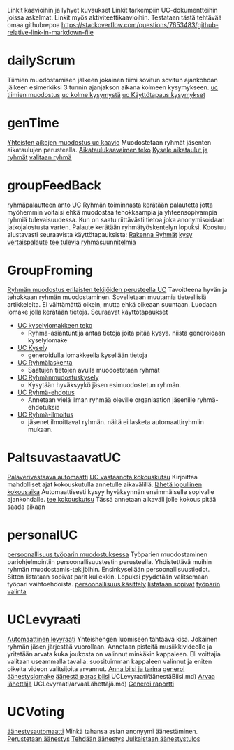 Linkit kaavioihin ja lyhyet kuvaukset
Linkit tarkempiin UC-dokumentteihin joissa askelmat. Linkit myös aktiviteettikaavioihin.
Testataan tästä tehtävää omaa githubrepoa
https://stackoverflow.com/questions/7653483/github-relative-link-in-markdown-file

# dailyScrum
<!-- a normal html comment [Daily scrum virtuaalisuus](./dailyScrum.uxf) -->
Tiimien muodostamisen jälkeen jokainen tiimi sovitun sovitun ajankohdan jälkeen esimerkiksi 3 tunnin ajanjakson aikana kolmeen kysymykseen.
[uc tiimien muodostus](./../UCKuvaukset/dailyscrum/MuodostetaanTiimit.md)
[uc kolme kysymystä](./../UCKuvaukset/dailyscrum/kolmeKysymysta.md)
[uc Käyttötapaus kysymykset](./../UCKuvaukset/dailyscrum/KäyttötapausOngelmat.md)

# genTime
[Yhteisten aikojen muodostus uc kaavio](./genTime.uxf)
Muodostetaan ryhmät jäsenten aikataulujen perusteella. 
[Aikataulukaavaimen teko](./../UCKuvaukset/genTime/teeAikatauluKaavain.md)
[Kysele aikataulut ja ryhmät](./../UCKuvaukset/genTime/kyselläänAikataulutRyhmät.md)
[valitaan ryhmä](./../UCKuvaukset/genTime/ValitaanRyhmä.md)

# groupFeedBack
[ryhmäpalautteen anto UC](./groupFeedback.uxf)
[](./../UCKuvaukset/groupFeedBack.md)
Ryhmän toiminnasta kerätään palautetta jotta myöhemmin voitaisi ehkä muodostaa tehokkaampia ja yhteensopivampia ryhmiä tulevaisuudessa. Kun on saatu riittävästi tietoa joka anonymisoidaan jatkojalostusta varten. Palaute kerätään ryhmätyöskentelyn lopuksi. Koostuu alustavasti seuraavista käyttötapauksista: 
[Rakenna Ryhmät](./../UCKuvaukset/groupFeedBack/RakennaRyhmät.md)
[kysy vertaispalaute](./../UCKuvaukset/groupFeedBack.md)
[tee tulevia ryhmäsuunnitelmia](./../UCKuvaukset/groupFeedBack.md)


# GroupFroming
[Ryhmän muodostus erilaisten tekijöiden perusteella UC](groupForming.uxf)
[](./../UCKuvaukset/GroupFroming/)
Tavoitteena hyvän ja tehokkaan ryhmän muodostaminen. Sovelletaan muutamia tieteellisiä artikkeleita. Ei välttämättä oikein, mutta ehkä oikeaan suuntaan. Luodaan lomake jolla kerätään tietoja. Seuraavat käyttötapaukset
* [UC kyselylomakkeen teko](./../UCKuvaukset/GroupFroming/kyselylomakkeenteko.md)
    * Ryhmä-asiantuntija antaa tietoja joita pitää kysyä. niistä generoidaan kyselylomake
* [UC Kysely](./../UCKuvaukset/GroupFroming/kysely.md)
    * generoidulla lomakkeella kysellään tietoja
* [UC Ryhmälaskenta](./../UCKuvaukset/GroupFroming/ryhmälaskenta.md)
    * Saatujen tietojen avulla muodostetaan ryhmät
* [UC Ryhmänmudostuskysely](./../UCKuvaukset/GroupFroming/ryhmänmuodostuskysely.md)
    * Kysytään hyväksyykö jäsen esimuodostetun ryhmän. 
* [UC Ryhmä-ehdotus](./../UCKuvaukset/GroupFroming/ryhmäehdotus.md)
    * Annetaan vielä ilman ryhmää oleville organiaation jäsenille ryhmä-ehdotuksia
* [UC Ryhmä-ilmoitus](./../UCKuvaukset/GroupFroming/ryhmäilmoitus.md)
    * jäsenet ilmoittavat ryhmän. näitä ei lasketa automaattiryhmiin mukaan. 

# PaltsuvastaavatUC
[Palaverivastaava automaatti](PaltsuvastaavaUC.uxf)
[UC vastaanota kokouskutsu](./../UCKuvaukset/PaltsuvastaavatUC/vastaanotaKokouskutsu.md)
Kirjoittaa mahdolliset ajat kokouskutulla annetulle aikavälillä. 
[lähetä lopullinen kokousaika](./../UCKuvaukset/PaltsuvastaavatUC/lähetäLopullinen.md)
Automaattisesti kysyy hyväksynnän ensimmäiselle sopivalle ajankohdalle. 
[tee kokouskutsu](./../UCKuvaukset/PaltsuvastaavatUC/TeeKokouskutsu.md)
Tässä annetaan aikaväli jolle kokous pitää saada aikaan
# personalUC
[persoonallisuus työparin muodostuksessa](personalUC.uxf)
[](./../UCKuvaukset/personalUC/)
Työparien muodostaminen pariohjelmointiin persoonallisuustestin perusteella. Yhdistettävä muihin ryhmän muodostamis-tekijöihin. Ensinkysellään persoonallisuustiedot. Sitten listataan sopivat parit kullekkin. Lopuksi pyydetään valitsemaan työpari vaihtoehdoista.
[persoonallisuus käsittely](./../UCKuvaukset/personalUC/persoonallisuusKäsittely.mf)
[listataan sopivat](./../UCKuvaukset/personalUC/ListataanSopivat.md)
[työparin valinta](./../UCKuvaukset/personalUC/työaprinValinta.md)

# UCLevyraati
[Automaattinen levyraati](UCLevyraati.uxf)
[](./../UCKuvaukset/UCLevyraati/)
Yhteishengen luomiseen tähtäävä kisa. Jokainen ryhmän jäsen järjestää vuorollaan. Annetaan pisteitä musiikkivideolle ja yritetään arvata kuka joukosta on valinnut minkäkin kappaleen. Eli voittajia valitaan useammalla tavalla: suosituimman kappaleen valinnut ja eniten oikeita videon valitsijoita arvannut. 
[Anna biisi ja tarina](./../UCKuvaukset/UCLevyraati/biisiJaTarina.md)
[generoi äänestyslomake](./../UCKuvaukset/UCLevyraati/generoiäänestyslomake.md)
[äänestä paras biisi](./../UCKuvaukset/UCLevyraati/)
UCLevyraati/äänestäBiisi.md)
[Arvaa lähettäjä](./../UCKuvaukset/UCLevyraati/)
UCLevyraati/arvaaLähettäjä.md)
[Generoi raportti](./../UCKuvaukset/UCLevyraati/generoiRaportti.md)

# UCVoting
[äänestysautomaatti](UCVoting.uxf)
Minkä tahansa asian anonyymi äänestäminen. 
[Perustetaan äänestys](./../UCKuvaukset/UCVoting/PerustaÄänestys.md)
[Tehdään äänestys](./../UCKuvaukset/UCVoting/teeÄänestys.md)
[Julkaistaan äänestystulos](./../UCKuvaukset/UCVoting/JulkaiseTulos.md)
